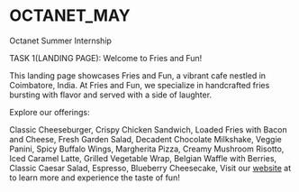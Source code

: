 # OCTANET_MAY
Octanet Summer Internship

TASK 1(LANDING PAGE):
Welcome to Fries and Fun!

This landing page showcases Fries and Fun, a vibrant cafe nestled in Coimbatore, India. At Fries and Fun, we specialize in handcrafted fries bursting with flavor and served with a side of laughter.

Explore our offerings:

Classic Cheeseburger,
Crispy Chicken Sandwich,
Loaded Fries with Bacon and Cheese,
Fresh Garden Salad,
Decadent Chocolate Milkshake,
Veggie Panini,
Spicy Buffalo Wings,
Margherita Pizza,
Creamy Mushroom Risotto,
Iced Caramel Latte,
Grilled Vegetable Wrap,
Belgian Waffle with Berries,
Classic Caesar Salad,
Espresso,
Blueberry Cheesecake,
Visit our [website](https://indigo-fayre-45.tiiny.site/index.html) at to learn more and experience the taste of fun!
